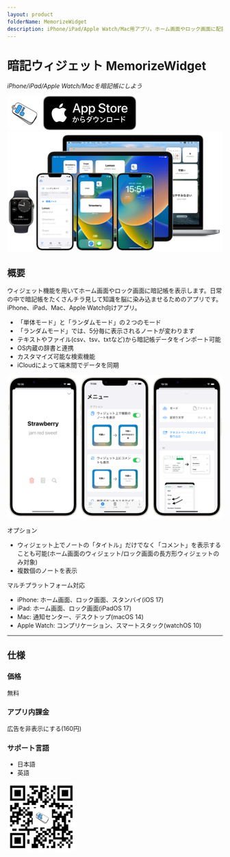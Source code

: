 ```yaml
---
layout: product
folderName: MemorizeWidget
description: iPhone/iPad/Apple Watch/Mac用アプリ。ホーム画面やロック画面に配置したウィジェットを暗記帳にできるアプリ。日常の中で知識を脳に染み込ませよう。
---
```


暗記ウィジェット MemorizeWidget
============================
_iPhone/iPad/Apple Watch/Macを暗記帳にしよう_

<img src="icon.png" width="80">

<a href="https://apps.apple.com/app/id1644276262" target="blank">
  <img src="appstore_badge.svg">
</a>

<img src="top1200w.png" width="600">

概要
----------
ウィジェット機能を用いてホーム画面やロック画面に暗記帳を表示します。日常の中で暗記帳をたくさんチラ見して知識を脳に染み込ませるためのアプリです。iPhone、iPad、Mac、Apple Watch向けアプリ。

- 「単体モード」と「ランダムモード」の２つのモード
- 「ランダムモード」では、5分毎に表示されるノートが変わります
- テキストやファイル(csv、tsv、txtなど)から暗記帳データをインポート可能
- OS内蔵の辞書と連携
- カスタマイズ可能な検索機能
- iCloudによって端末間でデータを同期

<img src="screenshot1200w.png" width="600">

オプション

- ウィジェット上でノートの「タイトル」だけでなく「コメント」を表示することも可能(ホーム画面のウィジェット/ロック画面の長方形ウィジェットのみ対象)
- 複数個のノートを表示


マルチプラットフォーム対応

- iPhone: ホーム画面、ロック画面、スタンバイ(iOS 17)
- iPad: ホーム画面、ロック画面(iPadOS 17)
- Mac: 通知センター、デスクトップ(macOS 14)
- Apple Watch: コンプリケーション、スマートスタック(watchOS 10)

* * *

仕様
-------
### 価格
無料

### アプリ内課金
広告を非表示にする(160円)

### サポート言語
- 日本語
- 英語

<a href="https://apps.apple.com/app/id1644276262" target="blank">
  <img src="qr-code.jpg" width="160">
</a>
